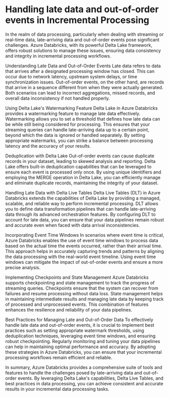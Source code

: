 # Handling late data and out-of-order events in Incremental Processing
In the realm of data processing, particularly when dealing with streaming or real-time data, late-arriving data and out-of-order events pose significant challenges. Azure Databricks, with its powerful Delta Lake framework, offers robust solutions to manage these issues, ensuring data consistency and integrity in incremental processing workflows.

Understanding Late Data and Out-of-Order Events
Late data refers to data that arrives after a designated processing window has closed. This can occur due to network latency, upstream system delays, or time synchronization issues. Out-of-order events, on the other hand, are records that arrive in a sequence different from when they were actually generated. Both scenarios can lead to incorrect aggregations, missed records, and overall data inconsistency if not handled properly.

Using Delta Lake's Watermarking Feature
Delta Lake in Azure Databricks provides a watermarking feature to manage late data effectively. Watermarking allows you to set a threshold that defines how late data can be while still being considered for processing. This ensures that your streaming queries can handle late-arriving data up to a certain point, beyond which the data is ignored or handled separately. By setting appropriate watermarks, you can strike a balance between processing latency and the accuracy of your results.

Deduplication with Delta Lake
Out-of-order events can cause duplicate records in your dataset, leading to skewed analysis and reporting. Delta Lake offers built-in deduplication capabilities that can be leveraged to ensure each event is processed only once. By using unique identifiers and employing the MERGE operation in Delta Lake, you can efficiently manage and eliminate duplicate records, maintaining the integrity of your dataset.

Handling Late Data with Delta Live Tables
Delta Live Tables (DLT) in Azure Databricks extends the capabilities of Delta Lake by providing a managed, scalable, and reliable way to perform incremental processing. DLT allows you to define data transformation pipelines that can handle late-arriving data through its advanced orchestration features. By configuring DLT to account for late data, you can ensure that your data pipelines remain robust and accurate even when faced with data arrival inconsistencies.

Incorporating Event Time Windows
In scenarios where event time is critical, Azure Databricks enables the use of event time windows to process data based on the actual time the events occurred, rather than their arrival time. This approach helps in accurately capturing trends and patterns by aligning the data processing with the real-world event timeline. Using event time windows can mitigate the impact of out-of-order events and ensure a more precise analysis.

Implementing Checkpoints and State Management
Azure Databricks supports checkpointing and state management to track the progress of streaming queries. Checkpoints ensure that the system can recover from failures and resume processing without data loss. State management helps in maintaining intermediate results and managing late data by keeping track of processed and unprocessed events. This combination of features enhances the resilience and reliability of your data pipelines.

Best Practices for Managing Late and Out-of-Order Data
To effectively handle late data and out-of-order events, it is crucial to implement best practices such as setting appropriate watermark thresholds, using deduplication techniques, leveraging event time windows, and ensuring robust checkpointing. Regularly monitoring and tuning your data pipelines can help in maintaining optimal performance and accuracy. By adopting these strategies in Azure Databricks, you can ensure that your incremental processing workflows remain efficient and reliable.

In summary, Azure Databricks provides a comprehensive suite of tools and features to handle the challenges posed by late-arriving data and out-of-order events. By leveraging Delta Lake's capabilities, Delta Live Tables, and best practices in data processing, you can achieve consistent and accurate results in your incremental data processing tasks.